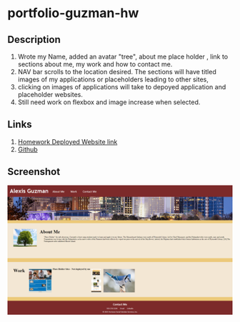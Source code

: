 # portfolio-guzman-hw

## Description
1. Wrote my Name, added an avatar "tree", about me place holder , link to sections about me, my work and how to contact me.
2. NAV bar scrolls to the location desired.
The sections will have titled images of my applications or placeholders leading to other sites,
3. clicking on images of applications will take to depoyed application and placeholder websites.
4. Still need work on flexbox and image increase when selected.

## Links
1. [Homework Deployed Website link](https://liladobe.github.io/portfolio-guzman-hw/)
2. [Github](https://github.com/LilAdobe/portfolio-guzman-hw.git)

## Screenshot

<img src="assets/images/portfolio-site.png">